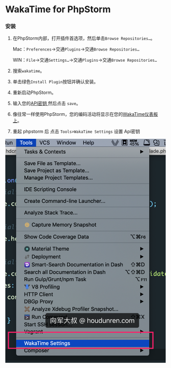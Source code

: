 # WakaTime for PhpStorm

### 安装

1. 在PhpStorm内部，打开插件首选项，然后单击`Browse Repositories…`。

   Mac：`Preferences`→交通`Plugins`→交通`Browse Repositories…`

   WIN：`File`→交通`Settings…`→交通`Plugins`→交通`Browse Repositories…`

2. 搜索`wakatime`。

3. 单击绿色`Install Plugin`按钮并确认安装。

4. 重新启动PhpStorm。

5. 输入您的[API密钥 ](https://wakatime.com/settings/api-key)然后点击 `save`。

6. 像往常一样使用PhpStorm，您的编码活动将显示在您的[WakaTime仪表板上](https://wakatime.com/dashboard)。

7. 重起 phpstorm 后 点击 `Tools>WakaTime Settings` 设置 Api密钥

![image-20181020205744490](assets/image-20181020205744490.png)